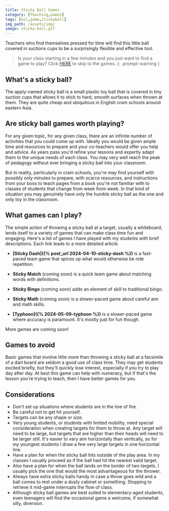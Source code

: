 ```yaml
---
title: Sticky Ball Games
category: [Teaching,Games]
tags: [esl,game,stickyball]
img_path: /assets/img/
image: sticky-ball.gif
---
```


Teachers who find themselves pressed for time will find this little ball covered in suctions cups to be a surprisingly flexible and effective tool.

> Is your class starting in a few minutes and you just want to find a game to play? Click [HERE](#what-games-can-i-play) to skip to the games.
{: .prompt-warning }

## What's a sticky ball?

The apply-named sticky ball is a small plastic toy ball that is covered in tiny suction cups that allows it to stick to hard, smooth surfaces when thrown at them. They are quite cheap and ubiquitous in English cram schools around eastern Asia.

## Are sticky ball games worth playing?

For any given topic, for any given class, there are an infinite number of activities that you could come up with. Ideally you would be given ample time and resources to prepare and your co-teachers would offer you help and advice. As years pass you'd refine your lessons and expertly adapt them to the unique needs of each class. You may very well reach the peak of pedagogy without ever bringing a sticky ball into your classroom.

But in reality, particularly in cram schools, you're may find yourself with possibly only minutes to prepare, with scarce resources, and instructions from your boss to teach pages from a book you're not familiar with to classes of students that change from week from week. In that kind of situation you may genuinely have only the humble sticky ball as the one and only toy in the classroom.

## What games can I play?

The simple action of throwing a sticky ball at a target, usually a whiteboard, lends itself to a variety of games that can make class time fun and engaging. Here's a list of games I have played with my students with brief descriptions. Each link leads to a more detailed article.

- **[Sticky Dash]({% post_url 2024-04-10-sticky-dash %})** is a fast-paced team game that spices up what would otherwise be rote repetition.

- **Sticky Match** (coming soon) is a quick team game about matching words with definitions.

- **Sticky Bingo** (coming soon) adds an element of skill to traditional bingo.

- **Sticky Math** (coming soon) is a slower-paced game about careful aim and math skills.

- **[Typhoon]({% 2024-05-09-typhoon %})** is a slower-paced game where accuracy is paramount. It's mostly just for fun though.

More games are coming soon!

## Games to avoid

Basic games that involve little more than throwing a sticky ball at a facsimile of a dart board are seldom a good use of class time. They may get students excited briefly, but they'll quickly lose interest, especially if you try to play day after day. At best this game can help with numeracy, but if that's the lesson you're trying to teach, then I have better games for you.

## Considerations

- Don't set up situations where students are in the line of fire.
- Be careful not to get hit yourself.
- Targets can be any shape or size.
- Very young students, or students with limited mobility, need special consideration when creating targets for them to throw at. Any target will need to be large, but targets that are higher than their heads will need to be larger still. It's easier to vary aim horizontally than vertically, so for my youngest students I draw a few very large targets in one horizontal line.
- Have a plan for when the sticky ball hits outside of the play area. In my classes I usually proceed as if the ball had hit the nearest valid target.
- Also have a plan for when the ball lands on the border of two targets. I usually pick the one that would the most advantageous for the thrower.
- Always have extra sticky balls handy in case a throw goes wild and a ball comes to rest under a dusty cabinet or something. Stopping to retrieve it mid-game interrupts the flow of class.
- Although sticky ball games are best suited to elementary-aged students, even teenagers will find the occasional game a welcome, if somewhat silly, diversion.

